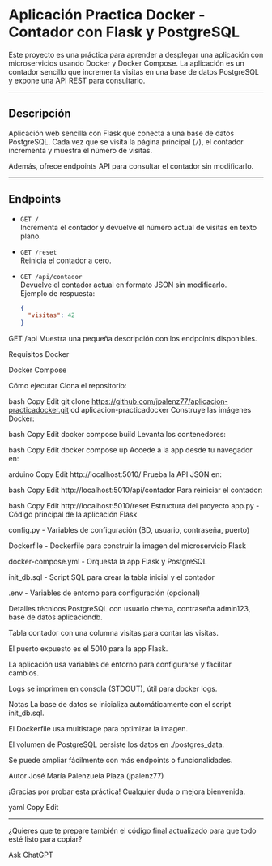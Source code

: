 # Aplicación Practica Docker - Contador con Flask y PostgreSQL

Este proyecto es una práctica para aprender a desplegar una aplicación con microservicios usando Docker y Docker Compose. La aplicación es un contador sencillo que incrementa visitas en una base de datos PostgreSQL y expone una API REST para consultarlo.

---

## Descripción

Aplicación web sencilla con Flask que conecta a una base de datos PostgreSQL. Cada vez que se visita la página principal (`/`), el contador incrementa y muestra el número de visitas.

Además, ofrece endpoints API para consultar el contador sin modificarlo.

---

## Endpoints

- `GET /`  
  Incrementa el contador y devuelve el número actual de visitas en texto plano.

- `GET /reset`  
  Reinicia el contador a cero.

- `GET /api/contador`  
  Devuelve el contador actual en formato JSON sin modificarlo.  
  Ejemplo de respuesta:  
  ```json
  {
    "visitas": 42
  }
GET /api
Muestra una pequeña descripción con los endpoints disponibles.

Requisitos
Docker

Docker Compose

Cómo ejecutar
Clona el repositorio:

bash
Copy
Edit
git clone https://github.com/jpalenz77/aplicacion-practicadocker.git
cd aplicacion-practicadocker
Construye las imágenes Docker:

bash
Copy
Edit
docker compose build
Levanta los contenedores:

bash
Copy
Edit
docker compose up
Accede a la app desde tu navegador en:

arduino
Copy
Edit
http://localhost:5010/
Prueba la API JSON en:

bash
Copy
Edit
http://localhost:5010/api/contador
Para reiniciar el contador:

bash
Copy
Edit
http://localhost:5010/reset
Estructura del proyecto
app.py - Código principal de la aplicación Flask

config.py - Variables de configuración (BD, usuario, contraseña, puerto)

Dockerfile - Dockerfile para construir la imagen del microservicio Flask

docker-compose.yml - Orquesta la app Flask y PostgreSQL

init_db.sql - Script SQL para crear la tabla inicial y el contador

.env - Variables de entorno para configuración (opcional)

Detalles técnicos
PostgreSQL con usuario chema, contraseña admin123, base de datos aplicaciondb.

Tabla contador con una columna visitas para contar las visitas.

El puerto expuesto es el 5010 para la app Flask.

La aplicación usa variables de entorno para configurarse y facilitar cambios.

Logs se imprimen en consola (STDOUT), útil para docker logs.

Notas
La base de datos se inicializa automáticamente con el script init_db.sql.

El Dockerfile usa multistage para optimizar la imagen.

El volumen de PostgreSQL persiste los datos en ./postgres_data.

Se puede ampliar fácilmente con más endpoints o funcionalidades.

Autor
José María Palenzuela Plaza (jpalenz77)

¡Gracias por probar esta práctica! Cualquier duda o mejora bienvenida.

yaml
Copy
Edit

---

¿Quieres que te prepare también el código final actualizado para que todo esté listo para copiar?








Ask ChatGPT

